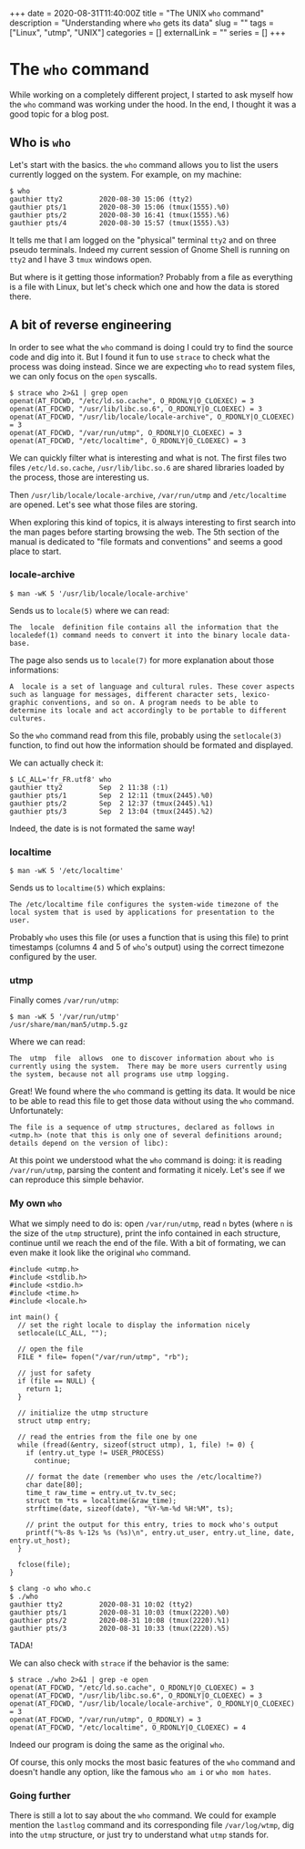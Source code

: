 +++
date = 2020-08-31T11:40:00Z
title = "The UNIX `who` command"
description = "Understanding where `who` gets its data"
slug = ""
tags = ["Linux", "utmp", "UNIX"]
categories = []
externalLink = ""
series = []
+++

# The `who` command

While working on a completely different project, I started to ask myself how the `who` command was working under the hood. In the end, I thought it was a good topic for a blog post.

## Who is `who`

Let's start with the basics.  the `who` command allows you to list the users currently logged on the system.
For example, on my machine:

```
$ who
gauthier tty2         2020-08-30 15:06 (tty2)
gauthier pts/1        2020-08-30 15:06 (tmux(1555).%0)
gauthier pts/2        2020-08-30 16:41 (tmux(1555).%6)
gauthier pts/4        2020-08-30 15:57 (tmux(1555).%3)
```
It tells me that I am logged on the "physical" terminal `tty2` and on three pseudo terminals. Indeed my current session of Gnome Shell is running on `tty2` and I have 3 `tmux` windows open.

But where is it getting those information? Probably from a file as everything is a file with Linux, but let's check which one and how the data is stored there.

## A bit of reverse engineering

In order to see what the `who` command is doing I could try to find the source code and dig into it. But I found it fun to use `strace` to check what the process was doing instead. Since we are expecting `who` to read system files, we can only focus on the `open` syscalls.

```
$ strace who 2>&1 | grep open
openat(AT_FDCWD, "/etc/ld.so.cache", O_RDONLY|O_CLOEXEC) = 3
openat(AT_FDCWD, "/usr/lib/libc.so.6", O_RDONLY|O_CLOEXEC) = 3
openat(AT_FDCWD, "/usr/lib/locale/locale-archive", O_RDONLY|O_CLOEXEC) = 3
openat(AT_FDCWD, "/var/run/utmp", O_RDONLY|O_CLOEXEC) = 3
openat(AT_FDCWD, "/etc/localtime", O_RDONLY|O_CLOEXEC) = 3
```

We can quickly filter what is interesting and what is not. The first files two files `/etc/ld.so.cache`, `/usr/lib/libc.so.6` are shared libraries loaded by the process, those are interesting us.

Then `/usr/lib/locale/locale-archive`, `/var/run/utmp` and `/etc/localtime` are opened. Let's see what those files are storing.

When exploring this kind of topics, it is always interesting to first search into the man pages before starting browsing the web. The 5th section of the manual is dedicated to "file formats and conventions" and seems a good place to start.

### locale-archive

```
$ man -wK 5 '/usr/lib/locale/locale-archive'
```

Sends us to `locale(5)` where we can read:
```
The  locale  definition file contains all the information that the localedef(1) command needs to convert it into the binary locale data‐base.
```

The page also sends us to `locale(7)` for more explanation about those informations:
```
A  locale is a set of language and cultural rules. These cover aspects such as language for messages, different character sets, lexico‐graphic conventions, and so on. A program needs to be able to determine its locale and act accordingly to be portable to different cultures.
```

So the `who` command read from this file, probably using the `setlocale(3)` function, to find out how the information should be formated and displayed.

We can actually check it:
```
$ LC_ALL='fr_FR.utf8' who
gauthier tty2         Sep  2 11:38 (:1)
gauthier pts/1        Sep  2 12:11 (tmux(2445).%0)
gauthier pts/2        Sep  2 12:37 (tmux(2445).%1)
gauthier pts/3        Sep  2 13:04 (tmux(2445).%2)
```

Indeed, the date is is not formated the same way!

### localtime

```
$ man -wK 5 '/etc/localtime'
```

Sends us to `localtime(5)` which explains:

```
The /etc/localtime file configures the system-wide timezone of the local system that is used by applications for presentation to the user.
```

Probably `who` uses this file (or uses a function that is using this file) to print timestamps (columns 4 and 5 of `who`'s output) using the correct timezone configured by the user.

### utmp

Finally comes `/var/run/utmp`:

```
$ man -wK 5 '/var/run/utmp'
/usr/share/man/man5/utmp.5.gz
```

Where we can read:

```
The  utmp  file  allows  one to discover information about who is currently using the system.  There may be more users currently using the system, because not all programs use utmp logging.
```

Great! We found where the `who` command is getting its data. It would be nice to be able to read this file to get those data without using the `who` command. Unfortunately:

```
The file is a sequence of utmp structures, declared as follows in <utmp.h> (note that this is only one of several definitions around; details depend on the version of libc):
```

At this point we understood what the `who` command is doing: it is reading `/var/run/utmp`, parsing the content and formating it nicely. Let's see if we can reproduce this simple behavior.

### My own `who`

What we simply need to do is: open `/var/run/utmp`, read `n` bytes (where `n` is the size of the `utmp` structure), print the info contained in each structure, continue until we reach the end of the file. With a bit of formating, we can even make it look like the original `who` command.

```
#include <utmp.h>
#include <stdlib.h>
#include <stdio.h>
#include <time.h>
#include <locale.h>

int main() {
  // set the right locale to display the information nicely
  setlocale(LC_ALL, "");

  // open the file
  FILE * file= fopen("/var/run/utmp", "rb");

  // just for safety
  if (file == NULL) {
    return 1;
  }

  // initialize the utmp structure
  struct utmp entry;

  // read the entries from the file one by one
  while (fread(&entry, sizeof(struct utmp), 1, file) != 0) {
    if (entry.ut_type != USER_PROCESS)
      continue;

    // format the date (remember who uses the /etc/localtime?)
    char date[80];
    time_t raw_time = entry.ut_tv.tv_sec;
    struct tm *ts = localtime(&raw_time);
    strftime(date, sizeof(date), "%Y-%m-%d %H:%M", ts);

    // print the output for this entry, tries to mock who's output
    printf("%-8s %-12s %s (%s)\n", entry.ut_user, entry.ut_line, date, entry.ut_host);
  }

  fclose(file);
}
```

```
$ clang -o who who.c
$ ./who
gauthier tty2         2020-08-31 10:02 (tty2)
gauthier pts/1        2020-08-31 10:03 (tmux(2220).%0)
gauthier pts/2        2020-08-31 10:08 (tmux(2220).%1)
gauthier pts/3        2020-08-31 10:33 (tmux(2220).%5)
```

TADA!

We can also check with `strace` if the behavior is the same:
```
$ strace ./who 2>&1 | grep -e open
openat(AT_FDCWD, "/etc/ld.so.cache", O_RDONLY|O_CLOEXEC) = 3
openat(AT_FDCWD, "/usr/lib/libc.so.6", O_RDONLY|O_CLOEXEC) = 3
openat(AT_FDCWD, "/usr/lib/locale/locale-archive", O_RDONLY|O_CLOEXEC) = 3
openat(AT_FDCWD, "/var/run/utmp", O_RDONLY) = 3
openat(AT_FDCWD, "/etc/localtime", O_RDONLY|O_CLOEXEC) = 4
```

Indeed our program is doing the same as the original `who`.

Of course, this only mocks the most basic features of the `who` command and doesn't handle any option, like the famous `who am i` or `who mom hates`.

### Going further

There is still a lot to say about the `who` command. We could for example mention the `lastlog` command and its corresponding file `/var/log/wtmp`, dig into the `utmp` structure, or just try to understand what `utmp` stands for.
